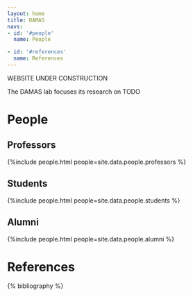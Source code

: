 ```yaml
---
layout: home
title: DAMAS
navs:
- id: '#people'
  name: People

- id: '#references'
  name: References
---
```


<meta name="keywords" content="Université Laval, DAMAS, ulaval"/>

WEBSITE UNDER CONSTRUCTION

The DAMAS lab focuses its research on TODO


# People
## Professors
{%include people.html people=site.data.people.professors %}

## Students
{%include people.html people=site.data.people.students %}

## Alumni
{%include people.html people=site.data.people.alumni %}

# References

{% bibliography %}
